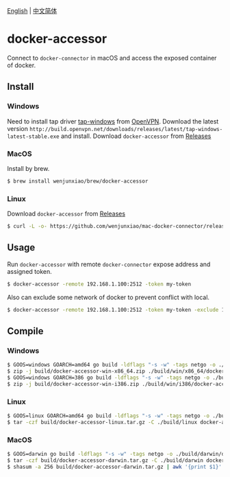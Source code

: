 [English](README.md) | [中文简体](README-ZH.md)

# docker-accessor

  Connect to `docker-connector` in macOS and access the exposed container of docker.

## Install

### Windows

  Need to install tap driver [tap-windows](http://build.openvpn.net/downloads/releases/) from [OpenVPN](https://community.openvpn.net/openvpn/wiki/ManagingWindowsTAPDrivers).
  Download the latest version `http://build.openvpn.net/downloads/releases/latest/tap-windows-latest-stable.exe` and install.
  Download `docker-accessor` from [Releases](https://github.com/wenjunxiao/mac-docker-connector/releases)

### MacOS

  Install by brew.

```bash
$ brew install wenjunxiao/brew/docker-accessor
```

### Linux

  Download `docker-accessor` from [Releases](https://github.com/wenjunxiao/mac-docker-connector/releases)
```bash
$ curl -L -o- https://github.com/wenjunxiao/mac-docker-connector/releases/download/v2.0/docker-accessor-linux.tar.gz | tar -xzf - -C /usr/local/bin
```

## Usage

  Run `docker-accessor` with remote `docker-connector` expose address and assigned token.
```bash
$ docker-accessor -remote 192.168.1.100:2512 -token my-token
```
  Also can exclude some network of docker to prevent conflict with local.
```bash
$ docker-accessor -remote 192.168.1.100:2512 -token my-token -exclude 172.1.0.0/24,172.2.0.0/24
```

## Compile

### Windows

```bash
$ GOOS=windows GOARCH=amd64 go build -ldflags "-s -w" -tags netgo -o ./build/win/x86_64/docker-accessor.exe .
$ zip -j build/docker-accessor-win-x86_64.zip ./build/win/x86_64/docker-accessor.exe
$ GOOS=windows GOARCH=386 go build -ldflags "-s -w" -tags netgo -o ./build/win/i386/docker-accessor.exe .
$ zip -j build/docker-accessor-win-i386.zip ./build/win/i386/docker-accessor.exe
```

### Linux

```bash
$ GOOS=linux GOARCH=amd64 go build -ldflags "-s -w" -tags netgo -o ./build/linux/docker-accessor .
$ tar -czf build/docker-accessor-linux.tar.gz -C ./build/linux docker-accessor
```

### MacOS

```bash
$ GOOS=darwin go build -ldflags "-s -w" -tags netgo -o ./build/darwin/docker-accessor .
$ tar -czf build/docker-accessor-darwin.tar.gz -C ./build/darwin docker-accessor
$ shasum -a 256 build/docker-accessor-darwin.tar.gz | awk '{print $1}' > build/docker-accessor-darwin-sha256.txt
```
